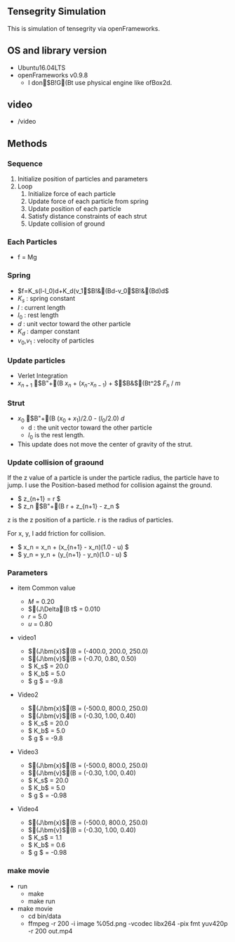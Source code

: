 
## Tensegrity Simulation

This is simulation of tensegrity via openFrameworks.

## OS and library version

- Ubuntu16.04LTS
- openFrameworks v0.9.8
    - I don$B!G(Bt use physical engine like ofBox2d.

## video

- /video


## Methods

### Sequence

1. Initialize position of particles and parameters
2. Loop
    1. Initialize force of each particle 
    2. Update force of each particle from spring
    3. Update position of each particle
    4. Satisfy distance constraints of each strut
    5. Update collision of ground

### Each Particles

- f = Mg

### Spring

- $f=K_s(l-l_0)d+K_d(v_1$B!&(Bd-v_0$B!&(Bd)d$
- $K_s$ : spring constant 
- $l$ : current length 
- $l_0$ : rest length 
- $d$ : unit vector toward the other particle
- $K_d$ : damper constant
- $v_0$,$v_1$ : velocity of particles

### Update particles

- Verlet Integration
- $x_{n+1}$ $B"+(B  $x_n$ + ($x_n$-$x_{n - 1}$) + $$B&$(Bt^2$ $F_n$ / $m$

### Strut

- $x_0$ $B"+(B  $(x_0 + x_1)/2.0$ - $(l_0/2.0)$ $d$ 
    - d : the unit vector toward the other particle
    - $l_0$ is the rest length.
- This update does not move the center of gravity of the strut.

### Update collision of graound

If the z value of a particle is under the particle radius, the particle
have to jump. I use the Position-based method for collision against
the ground.

- $ z_{n+1} = r $
- $ z_n $B"+(B r + z_{n+1} - z_n $ 

z is the z position of a particle. r is the radius of particles. 

For x, y, I add friction for collision.

- $ x_n = x_n + (x_{n+1} - x_n)(1.0 - u) $
- $ y_n = y_n + (y_{n+1} - y_n)(1.0 - u) $

### Parameters

- item Common value
    - $M$ = 0.20
    - $(J\Delta(B t$ = 0.010 
    - $r$ = 5.0
    - $u$ = 0.80

- video1
    - $(J\bm{x}$(B = (-400.0, 200.0, 250.0)
    - $(J\bm{v}$(B = (-0.70, 0.80, 0.50)
    - $ K_s$ = 20.0 
    - $ K_b$ = 5.0 
    - $ g $ = -9.8

- Video2
    - $(J\bm{x}$(B = (-500.0, 800.0, 250.0)
    - $(J\bm{v}$(B = (-0.30, 1.00, 0.40) 
    - $ K_s$ = 20.0 
    - $ K_b$ = 5.0
    - $ g $ = -9.8

- Video3
    - $(J\bm{x}$(B = (-500.0, 800.0, 250.0)
    - $(J\bm{v}$(B = (-0.30, 1.00, 0.40) 
    - $ K_s$ = 20.0
    - $ K_b$ = 5.0 
    - $ g $ = -0.98

- Video4
    - $(J\bm{x}$(B = (-500.0, 800.0, 250.0)
    - $(J\bm{v}$(B = (-0.30, 1.00, 0.40)
    - $ K_s$ = 1.1 
    - $ K_b$ = 0.6 
    - $ g $ = -0.98 

### make movie

- run
    - make
    - make run
- make movie
    - cd bin/data
    - ffmpeg -r 200 -i image %05d.png -vcodec libx264 -pix fmt yuv420p -r 200 out.mp4

